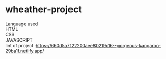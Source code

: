 # wheather-project
Language used<br>
HTML<br>
CSS<br>
JAVASCRIPT<br>
lint of project :https://660d5a7f22200aee80219c16--gorgeous-kangaroo-29ba1f.netlify.app/
